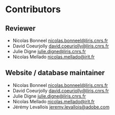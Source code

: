# Contributors

## Reviewer 

* Nicolas Bonneel <nicolas.bonneel@liris.cnrs.fr>
* David Coeurjolly <david.coeurjolly@liris.cnrs.fr>
* Julie Digne <julie.digne@liris.cnrs.fr>
* Nicolas Mellado <nicolas.mellado@irit.fr>

## Website / database maintainer

* Nicolas Bonneel <nicolas.bonneel@liris.cnrs.fr>
* David Coeurjolly <david.coeurjolly@liris.cnrs.fr>
* Julie Digne <julie.digne@liris.cnrs.fr>
* Nicolas Mellado <nicolas.mellado@irit.fr>
* Jérémy Levallois <jeremy.levallois@adobe.com>

